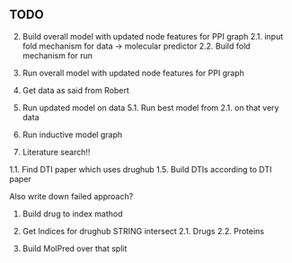 ## TODO

2. Build overall model with updated node features for PPI graph 
2.1. input fold mechanism for data -> molecular predictor
2.2. Build fold mechanism for run
3. Run overall model with updated node features for PPI graph 
4. Get data as said from Robert
5. Run updated model on data
5.1. Run best model from 2.1. on that very data
6. Run inductive model graph


7. Literature search!! 


1.1. Find DTI paper which uses drughub
1.5. Build DTIs according to DTI paper 

Also write down failed approach?


1. Build drug to index mathod
2. Get Indices for drughub STRING intersect
2.1. Drugs
2.2. Proteins

3. Build MolPred over that split

